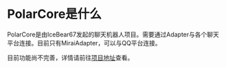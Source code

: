# PolarCore是什么

PolarCore是由IceBear67发起的聊天机器人项目。需要通过Adapter与各个聊天平台连接。目前只有MiraiAdapter，可以与QQ平台连接。

目前功能尚不完善，详情请前往[项目地址](https://github.com/saltedfishclub/PolarCore)查看。